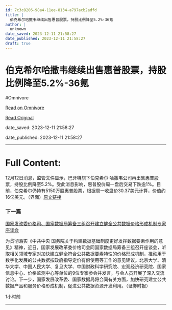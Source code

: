 ```yaml
---
id: 7c3c8206-98a4-11ee-8134-a797acb2adfd
title: |
  伯克希尔哈撒韦继续出售惠普股票，持股比例降至5.2%-36氪
author: |
  unknown
date_saved: 2023-12-11 21:58:27
date_published: 2023-12-11 21:58:27
draft: true
---
```


# 伯克希尔哈撒韦继续出售惠普股票，持股比例降至5.2%-36氪
#Omnivore

[Read on Omnivore](https://omnivore.app/me/5-2-36-18c5c38bf70)

[Read Original](https://36kr.com/newsflashes/2557175005240193?f=rss)

date_saved: 2023-12-11 21:58:27

date_published: 2023-12-11 21:58:27

--- 

# Full Content: 

12月12日消息，监管文件显示，巴菲特旗下伯克希尔·哈撒韦公司再出售惠普股票，持股比例降至5.2%。受此消息影响，惠普股价周一盘后交易下跌逾1%。目前，伯克希尔仍持有5150万股惠普股票，根据周一收盘价30.37美元计算，价值约16亿美元。（界面）[原文链接](https://www.jiemian.com/article/10525226.html)

### 下一篇

[国家发改委价格司、国家数据局筹备三组召开建立健全公共数据价格形成机制专家座谈会](https://36kr.com/newsflashes/2557173272763012)

为贯彻落实《中共中央 国务院关于构建数据基础制度更好发挥数据要素作用的意见》精神，近日，国家发展改革委价格司会同国家数据局筹备三组召开座谈会，听取相关领域专家对加快建立健全符合公共数据要素特性的价格形成机制，推动用于数字化发展的公共数据按政府指导定价有偿使用等工作的意见建议。北京大学、清华大学、中国人民大学、复旦大学、中国财政科学研究院、宏观经济研究院、国家信息中心、价格监测中心等单位的9位专家参会并发言，与会人员开展了深入交流讨论。下一步，国家发展改革委、国家数据局将会同有关方面，加快研究建立公共数据产品和服务价格形成机制，促进公共数据资源开发利用。（证券时报）

1小时前

---

